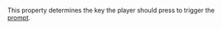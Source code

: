 This property determines the key the player should press to trigger the
[prompt](https://create.roblox.com/docs/reference/engine/classes/ProximityPrompt).